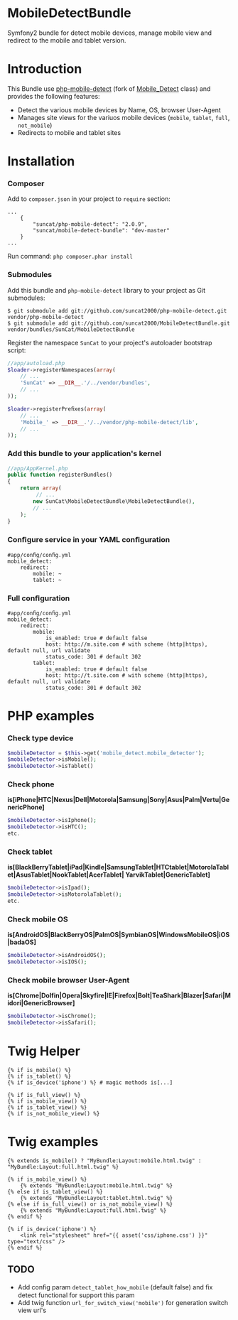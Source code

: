 MobileDetectBundle
=============

Symfony2 bundle for detect mobile devices, manage mobile view and redirect to the mobile and tablet version.

Introduction
============

This Bundle use [php-mobile-detect](https://github.com/suncat2000/php-mobile-detect) (fork of [Mobile_Detect](http://code.google.com/p/php-mobile-detect/) class) and provides the following features:

* Detect the various mobile devices by Name, OS, browser User-Agent
* Manages site views for the variuos mobile devices (`mobile`, `tablet`, `full`, `not_mobile`)
* Redirects to mobile and tablet sites

Installation
============

### Composer

Add to `composer.json` in your project to `require` section:

````
...
    {
        "suncat/php-mobile-detect": "2.0.9",
        "suncat/mobile-detect-bundle": "dev-master"
    }
...
````

Run command:
`php composer.phar install`

### Submodules

Add this bundle and `php-mobile-detect` library to your project as Git submodules:
````
$ git submodule add git://github.com/suncat2000/php-mobile-detect.git vendor/php-mobile-detect
$ git submodule add git://github.com/suncat2000/MobileDetectBundle.git vendor/bundles/SunCat/MobileDetectBundle
````

Register the namespace `SunCat` to your project's autoloader bootstrap script:

``` php
//app/autoload.php
$loader->registerNamespaces(array(
    // ...
    'SunCat' => __DIR__.'/../vendor/bundles',
    // ...
));

$loader->registerPreﬁxes(array(
    // ...
    'Mobile_' => __DIR__.'/../vendor/php-mobile-detect/lib',
    // ...
));
```
### Add this bundle to your application's kernel
``` php
//app/AppKernel.php
public function registerBundles()
{
    return array(
         // ...
        new SunCat\MobileDetectBundle\MobileDetectBundle(),
        // ...
    );
}
```
### Conﬁgure service in your YAML conﬁguration
````
#app/conﬁg/conﬁg.yml
mobile_detect:
    redirect:
        mobile: ~
        tablet: ~
````

### Full conﬁguration

````
#app/conﬁg/conﬁg.yml
mobile_detect:
    redirect:
        mobile:
            is_enabled: true # default false
            host: http://m.site.com # with scheme (http|https), default null, url validate
            status_code: 301 # default 302
        tablet:
            is_enabled: true # default false
            host: http://t.site.com # with scheme (http|https), default null, url validate
            status_code: 301 # default 302
````

PHP examples
============

### Check type device
``` php
$mobileDetector = $this->get('mobile_detect.mobile_detector');
$mobileDetector->isMobile();
$mobileDetector->isTablet()
```

### Check phone
**is[iPhone|HTC|Nexus|Dell|Motorola|Samsung|Sony|Asus|Palm|Vertu|GenericPhone]**

``` php
$mobileDetector->isIphone();
$mobileDetector->isHTC();
etc.
```

### Check tablet
**is[BlackBerryTablet|iPad|Kindle|SamsungTablet|HTCtablet|MotorolaTablet|AsusTablet|NookTablet|AcerTablet|
YarvikTablet|GenericTablet]**

```php
$mobileDetector->isIpad();
$mobileDetector->isMotorolaTablet();
etc.
```

### Check mobile OS
**is[AndroidOS|BlackBerryOS|PalmOS|SymbianOS|WindowsMobileOS|iOS|badaOS]**

```php
$mobileDetector->isAndroidOS();
$mobileDetector->isIOS();
```
### Check mobile browser User-Agent
**is[Chrome|Dolfin|Opera|Skyfire|IE|Firefox|Bolt|TeaShark|Blazer|Safari|Midori|GenericBrowser]**

```php
$mobileDetector->isChrome();
$mobileDetector->isSafari();
```

Twig Helper
============
````
{% if is_mobile() %}
{% if is_tablet() %}
{% if is_device('iphone') %} # magic methods is[...]
````
````
{% if is_full_view() %}
{% if is_mobile_view() %}
{% if is_tablet_view() %}
{% if is_not_mobile_view() %}
````

Twig examples
============

````
{% extends is_mobile() ? "MyBundle:Layout:mobile.html.twig" : "MyBundle:Layout:full.html.twig" %}
````

````
{% if is_mobile_view() %}
    {% extends "MyBundle:Layout:mobile.html.twig" %}
{% else if is_tablet_view() %}
    {% extends "MyBundle:Layout:tablet.html.twig" %}
{% else if is_full_view() or is_not_mobile_view() %}
    {% extends "MyBundle:Layout:full.html.twig" %}
{% endif %}
````

````
{% if is_device('iphone') %}
    <link rel="stylesheet" href="{{ asset('css/iphone.css') }}" type="text/css" />
{% endif %}
````

TODO
---------

* Add conﬁg param `detect_tablet_how_mobile` (default false) and ﬁx detect functional for support this param
* Add twig function `url_for_switch_view('mobile')` for generation switch view url's